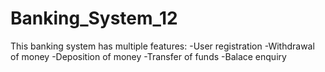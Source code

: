 # Banking_System_12

This banking system has multiple features:
-User registration
-Withdrawal of money
-Deposition of money
-Transfer of funds
-Balace enquiry
